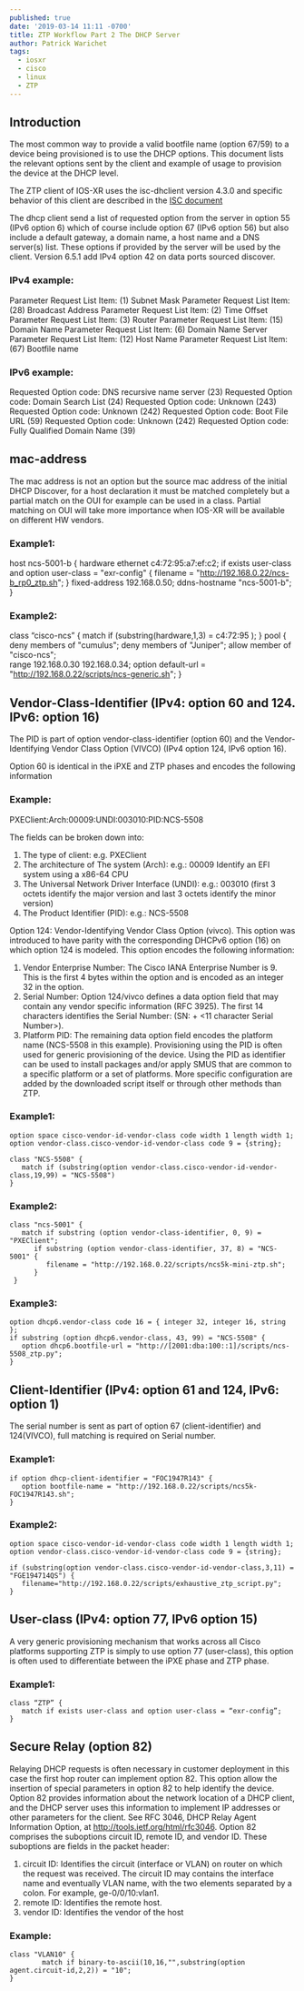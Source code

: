```yaml
---
published: true
date: '2019-03-14 11:11 -0700'
title: ZTP Workflow Part 2 The DHCP Server
author: Patrick Warichet
tags:
  - iosxr
  - cisco
  - linux
  - ZTP
---
```

## Introduction

The most common way to provide a valid bootfile name (option 67/59) to a device being provisioned is to use the DHCP options. This document lists the relevant options sent by the client and example of usage to provision the device at the DHCP level.

The ZTP client of IOS-XR uses the isc-dhclient version 4.3.0 and specific behavior of this client are described in the [ISC document](https://kb.isc.org/article/AA-00333 ) 

The dhcp client send a list of requested option from the server in option 55 (IPv6 option 6) which of course include option 67 (IPv6 option 56) but also include a default gateway, a domain name, a host name and a DNS server(s) list. These options if provided by the server will be used by the client. Version 6.5.1 add IPv4 option 42 on data ports sourced discover.

### IPv4 example:
Parameter Request List Item: (1) Subnet Mask
Parameter Request List Item: (28) Broadcast Address
Parameter Request List Item: (2) Time Offset
Parameter Request List Item: (3) Router
Parameter Request List Item: (15) Domain Name
Parameter Request List Item: (6) Domain Name Server
Parameter Request List Item: (12) Host Name
Parameter Request List Item: (67) Bootfile name

### IPv6 example:
Requested Option code: DNS recursive name server (23)
Requested Option code: Domain Search List (24)
Requested Option code: Unknown (243)
Requested Option code: Unknown (242)
Requested Option code: Boot File URL (59)
Requested Option code: Unknown (242)
Requested Option code: Fully Qualified Domain Name (39)

## mac-address
The mac address is not an option but the source mac address of the initial DHCP Discover, for a host declaration it must be matched completely but a partial match on the OUI for example can be used in a class. Partial matching on OUI will take more importance when IOS-XR will be available on different HW vendors.

### Example1:
host ncs-5001-b {
      hardware ethernet c4:72:95:a7:ef:c2;
      if exists user-class and option user-class = "exr-config" {
        filename = "http://192.168.0.22/ncs-b_rp0_ztp.sh";
      } 
      fixed-address 192.168.0.50;
      ddns-hostname "ncs-5001-b";
    }
### Example2:
class “cisco-ncs” {
   match if (substring(hardware,1,3) = c4:72:95 );
}
pool {
     deny members of "cumulus";
     deny members of "Juniper";
     allow member of "cisco-ncs";   
     range 192.168.0.30 192.168.0.34;
     option default-url = "http://192.168.0.22/scripts/ncs-generic.sh";
}

## Vendor-Class-Identifier (IPv4: option 60 and 124. IPv6: option 16)
The PID is part of option vendor-class-identifier (option 60) and the Vendor-Identifying Vendor Class Option (VIVCO) (IPv4 option 124, IPv6 option 16). 

Option 60 is identical in the iPXE and ZTP phases and encodes the following information

### Example:
PXEClient:Arch:00009:UNDI:003010:PID:NCS-5508

The fields can be broken down into:
1.	The type of client: e.g. PXEClient
2.	The architecture of The system (Arch): e.g.: 00009 Identify an EFI system using a x86-64 CPU
3.	The Universal Network Driver Interface (UNDI): e.g.: 003010 (first 3 octets identify the major version and last 3 octets identify the minor version)
4.	The Product Identifier (PID): e.g.: NCS-5508

Option 124: Vendor-Identifying Vendor Class Option (vivco). This option was introduced to have parity with the corresponding DHCPv6 option (16) on which option 124 is modeled. This option encodes the following information:

1. Vendor Enterprise Number: The Cisco IANA Enterprise Number is 9. This is the first 4 bytes within the option and is encoded as an integer 32 in the option.
2.	Serial Number: Option 124/vivco defines a data option field that may contain any vendor specific information (RFC 3925). The first 14 characters identifies the Serial Number: (SN: + <11 character Serial Number>).
3.	Platform PID: The remaining data option field encodes the platform name (NCS-5508 in this example).
Provisioning using the PID is often used for generic provisioning of the device.
Using the PID as identifier can be used to install packages and/or apply SMUS that are common to a specific platform or a set of platforms. More specific configuration are added by the downloaded script itself or through other methods than ZTP. 

### Example1:

```
option space cisco-vendor-id-vendor-class code width 1 length width 1;
option vendor-class.cisco-vendor-id-vendor-class code 9 = {string};

class "NCS-5508" {
   match if (substring(option vendor-class.cisco-vendor-id-vendor-class,19,99) = "NCS-5508")
}
```

### Example2:

```
class "ncs-5001" {
   match if substring (option vendor-class-identifier, 0, 9) = "PXEClient";
      if substring (option vendor-class-identifier, 37, 8) = "NCS-5001" {
         filename = "http://192.168.0.22/scripts/ncs5k-mini-ztp.sh";
      }
 }
 ```

### Example3:

```
option dhcp6.vendor-class code 16 = { integer 32, integer 16, string };
if substring (option dhcp6.vendor-class, 43, 99) = "NCS-5508" {
   option dhcp6.bootfile-url = "http://[2001:dba:100::1]/scripts/ncs-5508_ztp.py";
}
```

## Client-Identifier (IPv4: option 61 and 124, IPv6: option 1)
The serial number is sent as part of option 67 (client-identifier) and 124(VIVCO), full matching is required on Serial number.

### Example1:
```
if option dhcp-client-identifier = "FOC1947R143" {
   option bootfile-name = "http://192.168.0.22/scripts/ncs5k-FOC1947R143.sh";
}
```

### Example2:
```
option space cisco-vendor-id-vendor-class code width 1 length width 1;
option vendor-class.cisco-vendor-id-vendor-class code 9 = {string};

if (substring(option vendor-class.cisco-vendor-id-vendor-class,3,11) = "FGE194714QS") {
   filename="http://192.168.0.22/scripts/exhaustive_ztp_script.py";
}
```

## User-class (IPv4: option 77, IPv6 option 15)
A very generic provisioning mechanism that works across all Cisco platforms supporting ZTP is simply to use option 77 (user-class), this option is often used to differentiate between the iPXE phase and ZTP phase.

### Example1:
```
class “ZTP” {
   match if exists user-class and option user-class = “exr-config”;
}
```
## Secure Relay (option 82)
Relaying DHCP requests is often necessary in customer deployment in this case the first hop router can implement option 82. This option allow the insertion of special parameters in option 82 to help identify the device.
Option 82 provides information about the network location of a DHCP client, and the DHCP server uses this information to implement IP addresses or other parameters for the client. See RFC 3046, DHCP Relay Agent Information Option, at http://tools.ietf.org/html/rfc3046.
Option 82 comprises the suboptions circuit ID, remote ID, and vendor ID. These suboptions are fields in the packet header:
1. circuit ID: Identifies the circuit (interface or VLAN) on router on which the request was received. The circuit ID may contains the interface name and eventually VLAN name, with the two elements separated by a colon. For example, ge-0/0/10:vlan1.
2. remote ID: Identifies the remote host. 
3. vendor ID: Identifies the vendor of the host
### Example:
```
class "VLAN10" {
        match if binary-to-ascii(10,16,"",substring(option agent.circuit-id,2,2)) = "10";
}
```
